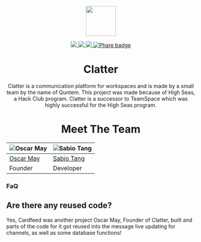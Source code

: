 <p align="center">
  <img src="https://clatter.work/client/global/favicon.png" width="80" height="80">
</p>

<p align="center">
  <a href="https://github.com/Quntem/Clatter/releases">
    <img src="https://img.shields.io/github/v/release/Quntem/Clatter?style=for-the-badge">
  </a>
  <a href="#">
    <img src="https://img.shields.io/github/stars/Quntem/Clatter?style=for-the-badge">
  </a>

  <a href="https://github.com/Quntem/Clatter/blob/main/LICENSE">
    <img src="https://img.shields.io/github/license/Quntem/Clatter?style=for-the-badge">
  </a>

  <a href="https://clatter.status.phare.io" target="_blank" rel="noopener">
    <img src="https://img.shields.io/endpoint?url=https%3A%2F%2Fclatter.status.phare.io%2Fshield-badges%2Favailability.json&style=for-the-badge" loading="lazy" alt="Phare badge">
  </a>
</p>

<h1 align="center">
  Clatter
</h1>

<p align="center">
  Clatter is a communication platform for workspaces and is made by a small team by the name of Quntem. This project was made because of High Seas, a Hack Club program. Clatter is a successor to TeamSpace which was highly successful for the High Seas program.
</p>

<h1 align="center">
  Meet The Team
</h1>

<!-- GITHUB CODE -->

| ![Oscar May](https://avatars.githubusercontent.com/u/67429870?v=4) | ![Sabio Tang](https://avatars.githubusercontent.com/u/124608899?v=4)
| --- | --- |
| [Oscar May](https://github.com/oscarmayreal) | [Sabio Tang](https://github.com/sabioofficial)
| Founder | Developer |

### FaQ
## Are there any reused code?
Yes, Cardfeed was another project Oscar May, Founder of Clatter, built and parts of the code for it got reused into the message live updating for channels, as well as some database functions!

